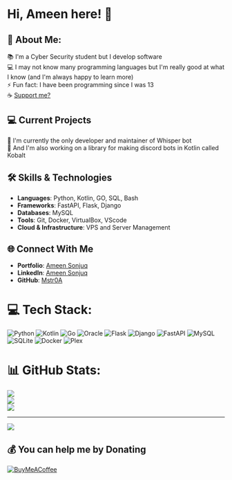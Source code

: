 # Hi, Ameen here! 👋

## 💫 About Me:
📚 I'm a Cyber Security student but I develop software<br>
💻 I may not know many programming languages but I'm really good at what I know (and I'm always happy to learn more)<br>
⚡ Fun fact: I have been programming since I was 13<br>
☕ [Support me?](https://buymeacoffee.com/mstr0a)

## 💻 Current Projects
🎵 I'm currently the only developer and maintainer of Whisper bot<br>
🤖 And I'm also working on a library for making discord bots in Kotlin called Kobalt<br>

## 🛠️ Skills & Technologies

- **Languages**: Python, Kotlin, GO, SQL, Bash
- **Frameworks**: FastAPI, Flask, Django
- **Databases**: MySQL
- **Tools**: Git, Docker, VirtualBox, VScode
- **Cloud & Infrastructure**: VPS and Server Management

## 🌐 Connect With Me
- **Portfolio**: [Ameen Sonjuq](https://ameensonjuq.com)
- **LinkedIn**: [Ameen Sonjuq](https://linkedin.com/in/Ameen-Sonjuq)
- **GitHub**: [Mstr0A](https://github.com/Mstr0A)

# 💻 Tech Stack:
![Python](https://img.shields.io/badge/python-3670A0?style=for-the-badge&logo=python&logoColor=ffdd54) 
![Kotlin](https://img.shields.io/badge/kotlin-%237F52FF.svg?style=for-the-badge&logo=kotlin&logoColor=white) 
![Go](https://img.shields.io/badge/go-%2300ADD8.svg?style=for-the-badge&logo=go&logoColor=white) 
![Oracle](https://img.shields.io/badge/Oracle-F80000?style=for-the-badge&logo=oracle&logoColor=white) 
![Flask](https://img.shields.io/badge/flask-%23000.svg?style=for-the-badge&logo=flask&logoColor=white) 
![Django](https://img.shields.io/badge/django-%23092E20.svg?style=for-the-badge&logo=django&logoColor=white) 
![FastAPI](https://img.shields.io/badge/FastAPI-005571?style=for-the-badge&logo=fastapi) 
![MySQL](https://img.shields.io/badge/mysql-4479A1.svg?style=for-the-badge&logo=mysql&logoColor=white) 
![SQLite](https://img.shields.io/badge/sqlite-%2307405e.svg?style=for-the-badge&logo=sqlite&logoColor=white) 
![Docker](https://img.shields.io/badge/docker-%230db7ed.svg?style=for-the-badge&logo=docker&logoColor=white) 
![Plex](https://img.shields.io/badge/plex-%23E5A00D.svg?style=for-the-badge&logo=plex&logoColor=white)

# 📊 GitHub Stats:
![](https://github-readme-stats.vercel.app/api?username=Mstr0A&theme=dark&hide_border=false&include_all_commits=true&count_private=true)<br/>
![](https://github-readme-streak-stats.herokuapp.com/?user=Mstr0A&theme=dark&hide_border=false)<br/>
![](https://github-readme-stats.vercel.app/api/top-langs/?username=Mstr0A&theme=dark&hide_border=false&include_all_commits=true&count_private=true&layout=compact)

---
[![](https://visitcount.itsvg.in/api?id=Mstr0A&icon=0&color=11)](https://visitcount.itsvg.in)

  ## 💰 You can help me by Donating
  [![BuyMeACoffee](https://img.shields.io/badge/Buy%20Me%20a%20Coffee-ffdd00?style=for-the-badge&logo=buy-me-a-coffee&logoColor=black)](https://buymeacoffee.com/Mstr0A) 

  
<!-- Proudly created with GPRM ( https://gprm.itsvg.in ) -->
